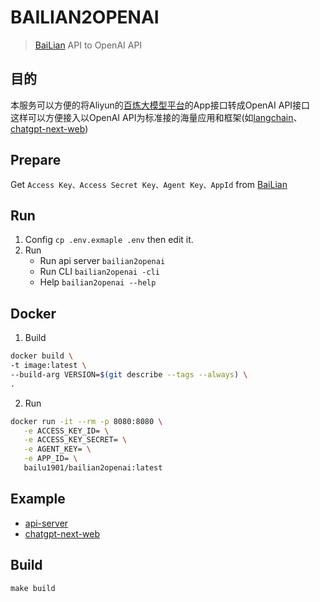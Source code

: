 # BAILIAN2OPENAI
> [BaiLian](https://bailian.console.aliyun.com/) API to OpenAI API
 
## 目的 
本服务可以方便的将Aliyun的[百炼大模型平台](https://bailian.console.aliyun.com/)的App接口转成OpenAI API接口  
这样可以方便接入以OpenAI API为标准接的海量应用和框架(如[langchain](https://github.com/langchain-ai/langchain)、[chatgpt-next-web](https://github.com/Yidadaa/ChatGPT-Next-Web))


## Prepare
Get `Access Key、Access Secret Key、Agent Key、AppId` from [BaiLian](https://help.aliyun.com/document_detail/2587494.html)

## Run
1. Config `cp .env.exmaple .env` then edit it.
2. Run
   - Run api server `bailian2openai`
   - Run CLI `bailian2openai -cli`
   - Help `bailian2openai --help`  

## Docker
1. Build
```bash
docker build \
-t image:latest \
--build-arg VERSION=$(git describe --tags --always) \
.
```

2. Run
```bash
docker run -it --rm -p 8080:8080 \
   -e ACCESS_KEY_ID= \
   -e ACCESS_KEY_SECRET= \
   -e AGENT_KEY= \
   -e APP_ID= \
   bailu1901/bailian2openai:latest
```

## Example
- [api-server](./cmd/example/api-server)
- [chatgpt-next-web](./cmd/example/chatgpt-next-web)

## Build
`make build`
